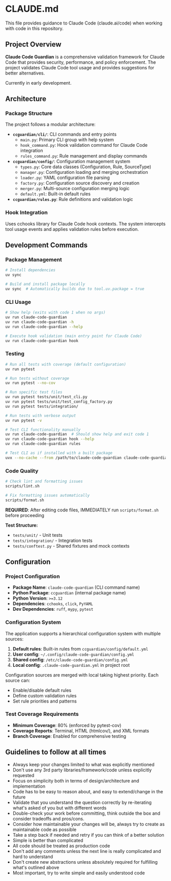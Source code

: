 # CLAUDE.md

This file provides guidance to Claude Code (claude.ai/code) when working with code in this repository.

## Project Overview

**Claude Code Guardian** is a comprehensive validation framework for Claude Code that provides security,
performance, and policy enforcement. The project validates Claude Code tool usage and provides suggestions for
better alternatives.

Currently in early development.

## Architecture

### Package Structure

The project follows a modular architecture:

- **`ccguardian/cli/`**: CLI commands and entry points
  - `main.py`: Primary CLI group with help system
  - `hook_command.py`: Hook validation command for Claude Code integration
  - `rules_command.py`: Rule management and display commands
- **`ccguardian/config/`**: Configuration management system
  - `types.py`: Core data classes (Configuration, Rule, SourceType)
  - `manager.py`: Configuration loading and merging orchestration
  - `loader.py`: YAML configuration file parsing
  - `factory.py`: Configuration source discovery and creation
  - `merger.py`: Multi-source configuration merging logic
  - `default.yml`: Built-in default rules
- **`ccguardian/rules.py`**: Rule definitions and validation logic

### Hook Integration

Uses cchooks library for Claude Code hook contexts. The system intercepts tool usage events
and applies validation rules before execution.

## Development Commands

### Package Management

```bash
# Install dependencies
uv sync

# Build and install package locally
uv sync  # Automatically builds due to tool.uv.package = true
```

### CLI Usage

```bash
# Show help (exits with code 1 when no args)
uv run claude-code-guardian
uv run claude-code-guardian -h
uv run claude-code-guardian --help

# Execute hook validation (main entry point for Claude Code)
uv run claude-code-guardian hook
```

### Testing

```bash
# Run all tests with coverage (default configuration)
uv run pytest

# Run tests without coverage  
uv run pytest --no-cov

# Run specific test files
uv run pytest tests/unit/test_cli.py
uv run pytest tests/unit/test_config_factory.py
uv run pytest tests/integration/

# Run tests with verbose output
uv run pytest -v

# Test CLI functionality manually
uv run claude-code-guardian  # Should show help and exit code 1
uv run claude-code-guardian hook --help
uv run claude-code-guardian rules

# Test CLI as if installed with a built package
uvx --no-cache --from /path/to/claude-code-guardian claude-code-guardian <args>
```

### Code Quality

```bash
# Check lint and formatting issues
scripts/lint.sh

# Fix formatting issues automatically
scripts/format.sh
```

**REQUIRED**: After editing code files, IMMEDIATELY run `scripts/format.sh` before proceeding

**Test Structure:**

- `tests/unit/` - Unit tests
- `tests/integration/` - Integration tests
- `tests/conftest.py` - Shared fixtures and mock contexts

## Configuration

### Project Configuration

- **Package Name**: `claude-code-guardian` (CLI command name)
- **Python Package**: `ccguardian` (internal package name)
- **Python Version**: `>=3.12`
- **Dependencies**: `cchooks`, `click`, `PyYAML`
- **Dev Dependencies**: `ruff`, `mypy`, `pytest`

### Configuration System

The application supports a hierarchical configuration system with multiple sources:

1. **Default rules**: Built-in rules from `ccguardian/config/default.yml`
2. **User config**: `~/.config/claude-code-guardian/config.yml`
3. **Shared config**: `/etc/claude-code-guardian/config.yml`
4. **Local config**: `.claude-code-guardian.yml` in project root

Configuration sources are merged with local taking highest priority. Each source can:

- Enable/disable default rules
- Define custom validation rules
- Set rule priorities and patterns

### Test Coverage Requirements

- **Minimum Coverage**: 80% (enforced by pytest-cov)
- **Coverage Reports**: Terminal, HTML (htmlcov/), and XML formats
- **Branch Coverage**: Enabled for comprehensive testing

## Guidelines to follow at all times

- Always keep your changes limited to what was explicitly mentioned
- Don't use any 3rd party libraries/framework/code unless explicitly requested
- Focus on simplicity both in terms of design/architecture and implementation
- Code has to be easy to reason about, and easy to extend/change in the future
- Validate that you understand the question correctly by re-iterating what's asked of you but with different words
- Double-check your work before committing, think outside the box and consider tradeoffs and pros/cons.
- Consider how maintainable your changes will be, always try to create as maintainable code as possible
- Take a step back if needed and retry if you can think of a better solution
- Simple is better than complicated
- All code should be treated as production code
- Don't add any comments unless the next line is really complicated and hard to understand
- Don't create new abstractions unless absolutely required for fulfilling what's outlined above
- Most important, try to write simple and easily understood code
